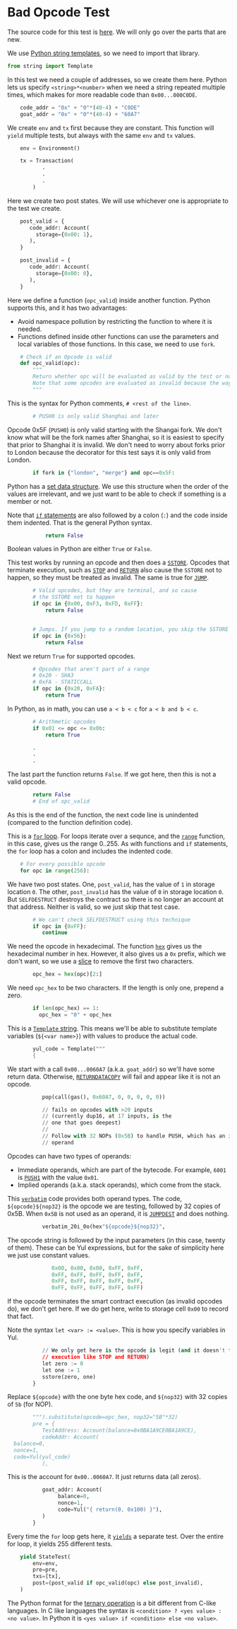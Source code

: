 # Bad Opcode Test

The source code for this test is [here](https://github.com/ethereum/execution-spec-tests/tree/main/tests/vm/test_opcode_tests.py).
We will only go over the parts that are new.

We use [Python string templates](https://docs.python.org/3/library/string.html#template-strings), so we need to import that library.

```python
from string import Template
```

In this test we need a couple of addresses, so we create them here.
Python lets us specify `<string>*<number>` when we need a string repeated multiple times, which makes for more readable code than `0x00...000C0DE`.

```python
    code_addr = "0x" + "0"*(40-4) + "C0DE"
    goat_addr = "0x" + "0"*(40-4) + "60A7"
```

We create `env` and `tx` first because they are constant.
This function will `yield` multiple tests, but always with the same `env` and `tx` values.

```python
    env = Environment()

    tx = Transaction(
           .
           .
           .
        )
```

Here we create two post states.
We will use whichever one is appropriate to the test we create.

```python
    post_valid = {
       code_addr: Account(
         storage={0x00: 1},
       ),
    }

    post_invalid = {
       code_addr: Account(
         storage={0x00: 0},
       ),
    }
```

Here we define a function (`opc_valid`) inside another function.
Python supports this, and it has two advantages:

- Avoid namespace pollution by restricting the function to where it is needed.
- Functions defined inside other functions can use the parameters and local variables of those functions.
  In this case, we need to use `fork`.

```python
    # Check if an Opcode is valid
    def opc_valid(opc):
        """
        Return whether opc will be evaluated as valid by the test or not.
        Note that some opcodes are evaluated as invalid because the way they act
        """
```

This is the syntax for Python comments, `# <rest of the line>`.

```python
        # PUSH0 is only valid Shanghai and later
```

Opcode 0x5F (`PUSH0`) is only valid starting with the Shangai fork.
We don't know what will be the fork names after Shanghai, so it is easiest to specify that prior to Shanghai it is invalid.
We don't need to worry about forks prior to London because the decorator for this test says it is only valid from London.

```python
        if fork in {"london", "merge"} and opc==0x5F:
```

Python has a [set data structure](https://docs.python.org/3/tutorial/datastructures.html#sets).
We use this structure when the order of the values are irrelevant, and we just want to be able to check if something is a member or not.

Note that [`if` statements](https://docs.python.org/3/tutorial/controlflow.html#if-statements) are also followed by a colon (`:`) and the code inside them indented.
That is the general Python syntax.

```python
            return False
```

Boolean values in Python are either `True` or `False`.

This test works by running an opcode and then does a [`SSTORE`](https://www.evm.codes/#55?fork=merge).
Opcodes that terminate execution, such as [`STOP`](https://www.evm.codes/#00?fork=merge) and [`RETURN`](https://www.evm.codes/#f3?fork=merge) also cause the `SSTORE` not to happen, so they must be treated as invalid.
The same is true for [`JUMP`](https://www.evm.codes/#56?fork=merge).

```python
        # Valid opcodes, but they are terminal, and so cause
        # the SSTORE not to happen
        if opc in {0x00, 0xF3, 0xFD, 0xFF}:
            return False


        # Jumps. If you jump to a random location, you skip the SSTORE
        if opc in {0x56}:
            return False
```

Next we return `True` for supported opcodes.

```python
        # Opcodes that aren't part of a range
        # 0x20 - SHA3
        # 0xFA - STATICCALL
        if opc in {0x20, 0xFA}:
            return True

```

In Python, as in math, you can use `a < b < c` for `a < b and b < c`.

```python
        # Arithmetic opcodes
        if 0x01 <= opc <= 0x0b:
            return True

        .
        .
        .
```

The last part the function returns `False`.
If we got here, then this is not a valid opcode.

```python
        return False
        # End of opc_valid
```

As this is the end of the function, the next code line is unindented (compared to the function definition code).

This is a [`for` loop](https://docs.python.org/3/tutorial/controlflow.html#for-statements).
For loops iterate over a sequnce, and the [`range`](https://docs.python.org/3/tutorial/controlflow.html#the-range-function) function, in this case, gives us the range 0..255.
As with functions and `if` statements, the `for` loop has a colon and includes the indented code.

```python
    # For every possible opcode
    for opc in range(256):
```

We have two post states.
One, `post_valid`, has the value of `1` in storage location `0`.
The other, `post_invalid` has the value of `0` in storage location `0`.
But `SELFDESTRUCT` destroys the contract so there is no longer an account at that address.
Neither is valid, so we just skip that test case.

```python
        # We can't check SELFDESTRUCT using this technique
        if opc in {0xFF}:
           continue
```

We need the opcode in hexadecimal.
The function [`hex`](https://docs.python.org/3/library/functions.html#hex) gives us the hexadecimal number in hex.
However, it also gives us a `0x` prefix, which we don't want, so we use a [slice](https://www.w3schools.com/python/gloss_python_string_slice.asp) to remove the first two characters.

```python
        opc_hex = hex(opc)[2:]
```

We need `opc_hex` to be two characters.
If the length is only one, prepend a zero.

```python
        if len(opc_hex) == 1:
          opc_hex = "0" + opc_hex
```

This is a [`Template` string](https://docs.python.org/3/library/string.html#template-strings).
This means we'll be able to substitute template variables (`${<var name>}`) with values to produce the actual code.

```python
        yul_code = Template("""
        {
```

We start with a call `0x00...0060A7` (a.k.a. `goat_addr`) so we'll have some return data.
Otherwise, [`RETURNDATACOPY`](https://www.evm.codes/#3e?fork=merge) will fail and appear like it is not an opcode.

```python
           pop(call(gas(), 0x60A7, 0, 0, 0, 0, 0))

           // fails on opcodes with >20 inputs
           // (currently dup16, at 17 inputs, is the
           // one that goes deepest)
           //
           // Follow with 32 NOPs (0x5B) to handle PUSH, which has an immediate
           // operand
```

Opcodes can have two types of operands:

- Immediate operands, which are part of the bytecode.
  For example, `6001` is [`PUSH1`](https://www.evm.codes/#60?fork=merge) with the value `0x01`.
- Implied operands (a.k.a. stack operands), which come from the stack.

This [`verbatim`](https://docs.soliditylang.org/en/v0.8.17/yul.html#verbatim) code provides both operand types.
The code, `${opcode}${nop32}` is the opcode we are testing, followed by 32 copies of 0x5B.
When `0x5B` is not used as an operand, it is [`JUMPDEST`](https://www.evm.codes/#5b?fork=merge) and does nothing.

```python
           verbatim_20i_0o(hex"${opcode}${nop32}",
```

The opcode string is followed by the input parameters (in this case, twenty of them).
These can be Yul expressions, but for the sake of simplicity here we just use constant values.

```python
              0x00, 0x00, 0x00, 0xFF, 0xFF,
              0xFF, 0xFF, 0xFF, 0xFF, 0xFF,
              0xFF, 0xFF, 0xFF, 0xFF, 0xFF,
              0xFF, 0xFF, 0xFF, 0xFF, 0xFF)
```

If the opcode terminates the smart contract execution (as invalid opcodes do), we don't get here.
If we do get here, write to storage cell `0x00` to record that fact.

Note the syntax `let <var> := <value>`. This is how you specify variables in Yul.

```python
           // We only get here is the opcode is legit (and it doesn't terminate
           // execution like STOP and RETURN)
           let zero := 0
           let one := 1
           sstore(zero, one)
        }
```

Replace `${opcode}` with the one byte hex code, and `${nop32}` with 32 copies of `5b` (for NOP).

```python
        """).substitute(opcode=opc_hex, nop32="5B"*32)
        pre = {
           TestAddress: Account(balance=0x0BA1A9CE0BA1A9CE),
           codeAddr: Account(
  balance=0,
  nonce=1,
  code=Yul(yul_code)
           ),
```

This is the account for `0x00..0060A7`.
It just returns data (all zeros).

```python
           goat_addr: Account(
                balance=0,
                nonce=1,
                code=Yul("{ return(0, 0x100) }"),
           )
        }
```

Every time the `for` loop gets here, it [`yields`](https://docs.python.org/3/reference/expressions.html#yieldexpr) a separate test.
Over the entire for loop, it yields 255 different tests.

```python
    yield StateTest(
        env=env, 
        pre=pre, 
        txs=[tx],
        post=(post_valid if opc_valid(opc) else post_invalid),
    )
```

The Python format for the [ternary operation](https://en.wikipedia.org/wiki/Ternary_conditional_operator) is a bit different from C-like languages.
In C like languages the syntax is `<condition> ? <yes value> : <no value>`.
In Python it is `<yes value> if <condition> else <no value>`.
